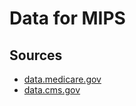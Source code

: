 # Data for MIPS

## Sources

* [data.medicare.gov](https://data.medicare.gov/)
* [data.cms.gov](https://data.cms.gov/)
